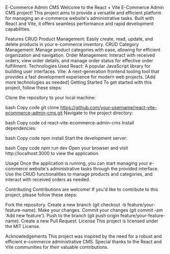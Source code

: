 E-Commerce Admin CMS
Welcome to the React + Vite E-Commerce Admin CMS project! This project aims to provide a versatile and efficient platform for managing an e-commerce website's administrative tasks. Built with React and Vite, it offers seamless performance and rapid development capabilities.

Features
CRUD Product Management: Easily create, read, update, and delete products in your e-commerce inventory.
CRUD Category Management: Manage product categories with ease, allowing for efficient organization and navigation.
Order Management: Interact with received orders, view order details, and manage order status for effective order fulfillment.
Technologies Used
React: A popular JavaScript library for building user interfaces.
Vite: A next-generation frontend tooling tool that provides a fast development experience for modern web projects.
[Add more technologies as needed]
Getting Started
To get started with this project, follow these steps:

Clone the repository to your local machine:

bash
Copy code
git clone https://github.com/your-username/react-vite-ecommerce-admin-cms.git
Navigate to the project directory:

bash
Copy code
cd react-vite-ecommerce-admin-cms
Install dependencies:

bash
Copy code
npm install
Start the development server:

bash
Copy code
npm run dev
Open your browser and visit http://localhost:3000 to view the application.

Usage
Once the application is running, you can start managing your e-commerce website's administrative tasks through the provided interface. Use the CRUD functionalities to manage products and categories, and interact with received orders as needed.

Contributing
Contributions are welcome! If you'd like to contribute to this project, please follow these steps:

Fork the repository.
Create a new branch (git checkout -b feature/your-feature-name).
Make your changes.
Commit your changes (git commit -am 'Add new feature').
Push to the branch (git push origin feature/your-feature-name).
Create a new Pull Request.
License
This project is licensed under the MIT License.

Acknowledgements
This project was inspired by the need for a robust and efficient e-commerce administrative CMS.
Special thanks to the React and Vite communities for their valuable contributions.

